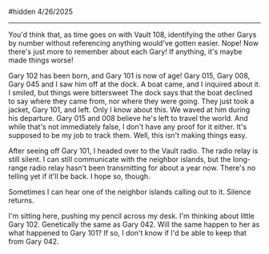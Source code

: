 #hidden 
4/26/2025

---

You'd think that, as time goes on with Vault 108, identifying the other Garys by number without referencing anything would've gotten easier. Nope! Now there's just more to remember about each Gary! If anything, it's maybe made things worse!

Gary 102 has been born, and Gary 101 is now of age! 
Gary 015, Gary 008, Gary 045 and I saw him off at the dock. A boat came, and I inquired about it. I smiled, but things were bittersweet The dock says that the boat declined to say where they came from, nor where they were going. They just took a jacket, Gary 101, and left. Only I know about this. We waved at him during his departure. Gary 015 and 008 believe he's left to travel the world. And while that's not immediately false, I don't have any proof for it either. It's supposed to be my job to track them. Well, this isn't making things easy.

After seeing off Gary 101, I headed over to the Vault radio. The radio relay is still silent. I can still communicate with the neighbor islands, but the long-range radio relay hasn't been transmitting for about a year now. There's no telling yet if it'll be back. I hope so, though. 

Sometimes I can hear one of the neighbor islands calling out to it. Silence returns.

I'm sitting here, pushing my pencil across my desk. I'm thinking about little Gary 102. Genetically the same as Gary 042. Will the same happen to her as what happened to Gary 101? If so, I don't know if I'd be able to keep that from Gary 042.